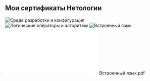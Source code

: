 <h2><strong>Мои сертификаты Нетологии</strong></h2>

![Среда разработки и конфигурация](https://github.com/user-attachments/assets/4e318e94-3e1b-43b9-b315-4366d064b520)
![Логические операторы и алгоритмы](https://github.com/user-attachments/assets/606f4455-4724-4ee6-90f5-914676fe393c)
![Встроенный язык](https://github.com/user-attachments/assets/7e93f979-2f6f-4595-8f30-b56787142bab)
![Интерфейс](Интерфейс.pdf)
Встроенный язык.pdf
